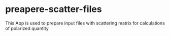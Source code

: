 # preapere-scatter-files
This App is used to prepare input files with scattering matrix for
calculations of polarized quantity  




